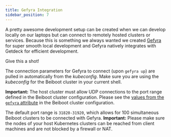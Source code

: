 ```yaml
---
title: Gefyra Integration
sidebar_position: 7
---
```

A pretty awesome development setup can be created when we can develop locally on our laptops but can connect to remotely hosted clusters or services. Because this is something we always wanted we created [Gefyra](https://gefyra.dev) for super smooth local development and Gefyra natively integrates with Getdeck for efficient development.

Give this a shot!

The connection parameters for Gefyra to connect (upon `gefyra up`) are pulled in automatically from the _kubeconfig_. Make sure you are using
the _kubeconfig_ for the Beiboot cluster in your current shell.

**Important:** The host cluster must allow UDP connections to the port range defined in the Beiboot cluster configuration.
Please see the [values from the `gefyra` attribute](docs/selfhosted/configuration/#beiboot-cluster-configuration) in the Beiboot 
cluster configuration.

The default port range is `31820-31920`, which allows for 100 simultaneous Beiboot clusters to be connected with Gefyra.
**Important:** Please make sure the nodes of your host Kubernetes clusters can be reached from client machines and are not
blocked by a firewall or NAT.

